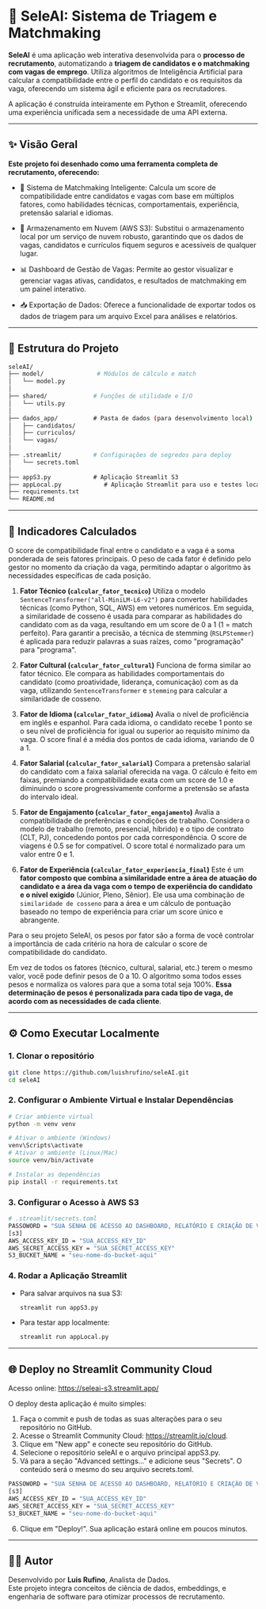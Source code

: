 
# 🧠 SeleAI: Sistema de Triagem e Matchmaking 

**SeleAI** é uma aplicação web interativa desenvolvida para o **processo de recrutamento**, automatizando a **triagem de candidatos e o matchmaking com vagas de emprego**. Utiliza algoritmos de Inteligência Artificial para calcular a compatibilidade entre o perfil do candidato e os requisitos da vaga, oferecendo um sistema ágil e eficiente para os recrutadores.

A aplicação é construída inteiramente em Python e Streamlit, oferecendo uma experiência unificada sem a necessidade de uma API externa.

---

## ✨ Visão Geral

**Este projeto foi desenhado como uma ferramenta completa de recrutamento, oferecendo:**

- 🤖 Sistema de Matchmaking Inteligente: Calcula um score de compatibilidade entre candidatos e vagas com base em múltiplos fatores, como habilidades técnicas, comportamentais, experiência, pretensão salarial e idiomas.

- 📁 Armazenamento em Nuvem (AWS S3): Substitui o armazenamento local por um serviço de nuvem robusto, garantindo que os dados de vagas, candidatos e currículos fiquem seguros e acessíveis de qualquer lugar.

- 📊 Dashboard de Gestão de Vagas: Permite ao gestor visualizar e gerenciar vagas ativas, candidatos, e resultados de matchmaking em um painel interativo.

- 📥 Exportação de Dados: Oferece a funcionalidade de exportar todos os dados de triagem para um arquivo Excel para análises e relatórios.


---

## 🧱 Estrutura do Projeto

```bash
seleAI/
├── model/               # Módulos de cálculo e match
│   └── model.py
│
├── shared/             # Funções de utilidade e I/O
│   └── utils.py
│
├── dados_app/          # Pasta de dados (para desenvolvimento local)
│   ├── candidatos/
│   ├── curriculos/
│   └── vagas/
│
├── .streamlit/         # Configurações de segredos para deploy
│   └── secrets.toml
│
├── appS3.py            # Aplicação Streamlit S3
├── appLocal.py            # Aplicação Streamlit para uso e testes local
├── requirements.txt    
└── README.md
```

---

## 🧠 Indicadores Calculados

O score de compatibilidade final entre o candidato e a vaga é a soma ponderada de seis fatores principais. O peso de cada fator é definido pelo gestor no momento da criação da vaga, permitindo adaptar o algoritmo às necessidades específicas de cada posição.

1. **Fator Técnico (`calcular_fator_tecnico`)**
Utiliza o modelo `SentenceTransformer("all-MiniLM-L6-v2")` para converter habilidades técnicas (como Python, SQL, AWS) em vetores numéricos. Em seguida, a similaridade de cosseno é usada para comparar as habilidades do candidato com as da vaga, resultando em um score de 0 a 1 (1 = match perfeito). Para garantir a precisão, a técnica de stemming (`RSLPStemmer`) é aplicada para reduzir palavras a suas raízes, como "programação" para "programa".

2. **Fator Cultural (`calcular_fator_cultural`)**
Funciona de forma similar ao fator técnico. Ele compara as habilidades comportamentais do candidato (como proatividade, liderança, comunicação) com as da vaga, utilizando `SentenceTransformer` e `stemming` para calcular a similaridade de cosseno.

3. **Fator de Idioma (`calcular_fator_idioma`)**
Avalia o nível de proficiência em inglês e espanhol. Para cada idioma, o candidato recebe 1 ponto se o seu nível de proficiência for igual ou superior ao requisito mínimo da vaga. O score final é a média dos pontos de cada idioma, variando de 0 a 1.

4. **Fator Salarial (`calcular_fator_salarial`)**
Compara a pretensão salarial do candidato com a faixa salarial oferecida na vaga. O cálculo é feito em faixas, premiando a compatibilidade exata com um score de 1.0 e diminuindo o score progressivamente conforme a pretensão se afasta do intervalo ideal.

5. **Fator de Engajamento (`calcular_fator_engajamento`)**
Avalia a compatibilidade de preferências e condições de trabalho. Considera o modelo de trabalho (remoto, presencial, híbrido) e o tipo de contrato (CLT, PJ), concedendo pontos por cada correspondência. O score de viagens é 0.5 se for compatível. O score total é normalizado para um valor entre 0 e 1.

6. **Fator de Experiência (`calcular_fator_experiencia_final`)**
Este é um **fator composto que combina a similaridade entre a área de atuação do candidato e a área da vaga com o tempo de experiência do candidato e o nível exigido** (Júnior, Pleno, Sênior). Ele usa uma combinação de `similaridade de cosseno` para a área e um cálculo de pontuação baseado no tempo de experiência para criar um score único e abrangente.


Para o seu projeto SeleAI, os pesos por fator são a forma de você controlar a importância de cada critério na hora de calcular o score de compatibilidade do candidato.

Em vez de todos os fatores (técnico, cultural, salarial, etc.) terem o mesmo valor, você pode definir pesos de 0 a 10. O algoritmo soma todos esses pesos e normaliza os valores para que a soma total seja 100%. **Essa determinação de pesos é personalizada para cada tipo de vaga, de acordo com as necessidades de cada cliente**.

---

## ⚙️ Como Executar Localmente

### 1. Clonar o repositório

```bash
git clone https://github.com/luishrufino/seleAI.git
cd seleAI
```

### 2. Configurar o Ambiente Virtual e Instalar Dependências

```bash
# Criar ambiente virtual
python -m venv venv

# Ativar o ambiente (Windows)
venv\Scripts\activate
# Ativar o ambiente (Linux/Mac)
source venv/bin/activate

# Instalar as dependências
pip install -r requirements.txt
```

### 3. Configurar o Acesso à AWS S3

```bash
# .streamlit/secrets.toml
PASSOWORD = "SUA SENHA DE ACESSO AO DASHBOARD, RELATÓRIO E CRIAÇÃO DE VAGAS"
[s3]
AWS_ACCESS_KEY_ID = "SUA_ACCESS_KEY_ID"
AWS_SECRET_ACCESS_KEY = "SUA_SECRET_ACCESS_KEY"
S3_BUCKET_NAME = "seu-nome-do-bucket-aqui"
```

### 4. Rodar a Aplicação Streamlit

- Para salvar arquivos na sua S3:
  ```bash
  streamlit run appS3.py
  ```
- Para testar app localmente:
  ```bash
  streamlit run appLocal.py
  ```


---
## 🌐 Deploy no Streamlit Community Cloud

Acesso online: https://seleai-s3.streamlit.app/

O deploy desta aplicação é muito simples:

1. Faça o commit e push de todas as suas alterações para o seu repositório no GitHub.
2. Acesse o Streamlit Community Cloud: https://streamlit.io/cloud.
3. Clique em "New app" e conecte seu repositório do GitHub.
4. Selecione o repositório seleAI e o arquivo principal appS3.py.
5. Vá para a seção "Advanced settings..." e adicione seus "Secrets". O conteúdo será o mesmo do seu arquivo secrets.toml.
```bash
PASSOWORD = "SUA SENHA DE ACESSO AO DASHBOARD, RELATÓRIO E CRIAÇÃO DE VAGAS"
[s3]
AWS_ACCESS_KEY_ID = "SUA_ACCESS_KEY_ID"
AWS_SECRET_ACCESS_KEY = "SUA_SECRET_ACCESS_KEY"
S3_BUCKET_NAME = "seu-nome-do-bucket-aqui"
```
6. Clique em "Deploy!". Sua aplicação estará online em poucos minutos.

---

## 👨‍💻 Autor

Desenvolvido por **Luis Rufino**, Analista de Dados.  
Este projeto integra conceitos de ciência de dados, embeddings, e engenharia de software para otimizar processos de recrutamento.

